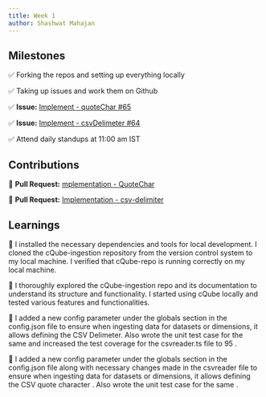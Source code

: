 ```yaml
---
title: Week 1
author: Shashwat Mahajan
---
```


## Milestones

✅ Forking the repos and setting up everything locally

✅ Taking up issues and work them on Github

✅ **Issue:** [Implement - quoteChar #65](https://github.com/ChakshuGautam/cQube-ingestion/issues/65)

✅ **Issue:** [Implement - csvDelimeter #64](https://github.com/ChakshuGautam/cQube-ingestion/issues/64)

✅ Attend daily standups at 11:00 am IST


## Contributions

🚀 **Pull Request:** [mplementation - QuoteChar](https://github.com/ChakshuGautam/cQube-ingestion/pull/164)

🚀 **Pull Request:** [Implementation - csv-delimiter ](https://github.com/ChakshuGautam/cQube-ingestion/pull/165)


## Learnings

📝 I installed the necessary dependencies and tools for local development. I cloned the cQube-ingestion repository from the version control system to my local machine. I verified that cQube-repo is running correctly on my local machine.


📝 I thoroughly explored the cQube-ingestion repo and its documentation to understand its structure and functionality. I started using cQube locally and tested various features and functionalities.


📝 I added a new config parameter under the globals section in the config.json file to ensure when ingesting data for datasets or dimensions, it allows defining the CSV Delimeter. Also wrote the unit test case for the same and increased the test coverage for the csvreader.ts file to 95 .


📝 I added a new config parameter under the globals section in the config.json file along with necessary changes made in the csvreader file to ensure when ingesting data for datasets or dimensions, it allows defining the CSV quote character . Also wrote the unit test case for the same .